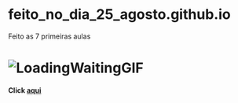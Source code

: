 # feito_no_dia_25_agosto.github.io
Feito as 7 primeiras aulas 

# ![LoadingWaitingGIF](https://github.com/ThiagoMassenoMaciel/feito_no_dia_25_agosto.github.io/assets/107934374/1be8c53f-a1dc-489a-8314-5d015726614b)

#### Click [aqui](https://thiagomassenomaciel.github.io/feito_no_dia_25_agosto.github.io/)
